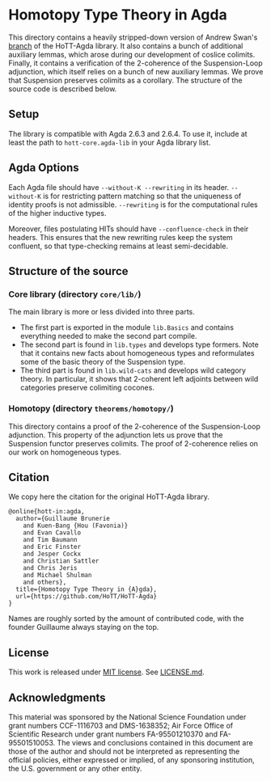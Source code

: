 Homotopy Type Theory in Agda
============================

This directory contains a heavily stripped-down version of Andrew Swan's [branch](https://github.com/awswan/HoTT-Agda/tree/agda-2.6.1-compatible) of the
HoTT-Agda library. It also contains a bunch of additional auxiliary lemmas, which arose
during our development of coslice colimits. Finally, it contains a verification of the
2-coherence of the Suspension-Loop adjunction, which itself relies on a bunch of new auxiliary
lemmas. We prove that Suspension preserves colimits as a corollary. The structure of the
source code is described below.

Setup
-----

The library is compatible with Agda 2.6.3 and 2.6.4. To use it, include at least the path to
`hott-core.agda-lib` in your Agda library list.

Agda Options
------------

Each Agda file should have `--without-K --rewriting` in its header.
`--without-K` is for restricting pattern matching so that the uniqueness of identity proofs is not admissible.
`--rewriting` is for the computational rules of the higher inductive types.

Moreover, files postulating HITs should have `--confluence-check` in their headers. This ensures that the
new rewriting rules keep the system confluent, so that type-checking remains at least semi-decidable.

Structure of the source
-----------------------

### Core library (directory `core/lib/`)

The main library is more or less divided into three parts.

- The first part is exported in the module `lib.Basics` and contains everything needed to make the second
  part compile.
- The second part is found in `lib.types` and develops type formers.
  Note that it contains new facts about homogeneous types and reformulates some of the basic theory of
  the Suspension type.
- The third part is found in `lib.wild-cats` and develops wild category theory.
  In particular, it shows that 2-coherent left adjoints between wild categories preserve colimiting cocones.

### Homotopy (directory `theorems/homotopy/`)

This directory contains a proof of the 2-coherence of the Suspension-Loop adjunction.
This property of the adjunction lets us prove that the Suspension functor preserves
colimits. The proof of 2-coherence relies on our work on homogeneous types.

Citation
--------

We copy here the citation for the original HoTT-Agda library.

```
@online{hott-in:agda,
  author={Guillaume Brunerie
    and Kuen-Bang {Hou (Favonia)}
    and Evan Cavallo
    and Tim Baumann
    and Eric Finster
    and Jesper Cockx
    and Christian Sattler
    and Chris Jeris
    and Michael Shulman
    and others},
  title={Homotopy Type Theory in {A}gda},
  url={https://github.com/HoTT/HoTT-Agda}
}
```

Names are roughly sorted by the amount of contributed code, with the founder Guillaume always staying on the
top.

License
-------
This work is released under [MIT license](https://opensource.org/licenses/MIT).
See [LICENSE.md](LICENSE.md).

Acknowledgments
---------------

This material was sponsored by the National Science Foundation under grant numbers CCF-1116703 and DMS-1638352;
Air Force Office of Scientific Research under grant numbers FA-95501210370 and FA-95501510053.
The views and conclusions contained in this document are those of the author and should not be
interpreted as representing the official policies, either expressed or implied, of any sponsoring
institution, the U.S. government or any other entity.